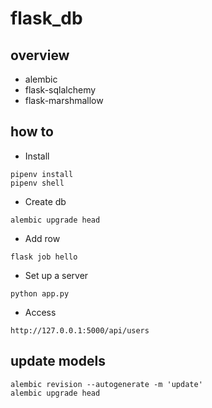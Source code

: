 # flask_db

## overview
- alembic
- flask-sqlalchemy
- flask-marshmallow

## how to
- Install
```
pipenv install
pipenv shell
```

- Create db
```
alembic upgrade head
```

- Add row
```
flask job hello
```

- Set up a server
```
python app.py
```

- Access
```
http://127.0.0.1:5000/api/users
```

## update models
```
alembic revision --autogenerate -m 'update'
alembic upgrade head
```
